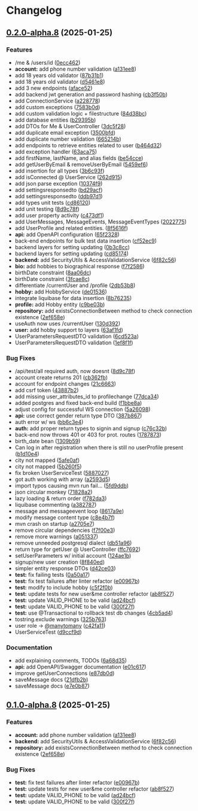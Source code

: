 # Changelog

## [0.2.0-alpha.8](https://github.com/karlromets/match-me/compare/v0.1.0-alpha.8...v0.2.0-alpha.8) (2025-01-25)


### Features

* /me & /users/id ([0ecc462](https://github.com/karlromets/match-me/commit/0ecc46255fd422fc1c96ee5d52920c25fc227296))
* **account:** add phone number validation ([a131ee8](https://github.com/karlromets/match-me/commit/a131ee81cfaf5419ed24aac59df9daacb813d9c1))
* add 18 years old validator ([87b31b1](https://github.com/karlromets/match-me/commit/87b31b114943c586fbec5a2a20bcf8731def12b7))
* add 18 years old validator ([d5461e8](https://github.com/karlromets/match-me/commit/d5461e8eaa631653b3214830670e5adf489fa42c))
* add 3 new endpoints ([aface52](https://github.com/karlromets/match-me/commit/aface521cf8e0e7cacfbe3dafe3cfd44425aeb40))
* add backend jwt generation and password hashing ([cb3f50b](https://github.com/karlromets/match-me/commit/cb3f50b8e48da486b386d4e6a707d78fbea2427d))
* add ConnectionService ([a228778](https://github.com/karlromets/match-me/commit/a2287783388023bb598fe5f5646ec9d8fcc639a4))
* add custom exceptions ([7583b0d](https://github.com/karlromets/match-me/commit/7583b0d4b1d88be72a19fc244d8d5a1cdc85065c))
* add custom validation logic + filestructure ([84d38bc](https://github.com/karlromets/match-me/commit/84d38bc6da5ccd3d75b1baf161f63b8e1e90eab8))
* add database entities ([b29395b](https://github.com/karlromets/match-me/commit/b29395b0a4b685159a6c39fb7bc4e0e6264f49c9))
* add DTOs for Me & UserController ([3dc5f28](https://github.com/karlromets/match-me/commit/3dc5f28b477a15f37600928f947b3fa5dc49f572))
* add duplicate email exception ([3500bfd](https://github.com/karlromets/match-me/commit/3500bfde45a477ab5ee8fa8106feb409c5df623d))
* add duplicate number validation ([665214b](https://github.com/karlromets/match-me/commit/665214b1a0a61f2c9114656b59705d3852a2586a))
* add endpoints to retrieve entities related to user ([b464d32](https://github.com/karlromets/match-me/commit/b464d325915dea424f73d76c616fbd3f7467a82d))
* add exception handler ([63aca75](https://github.com/karlromets/match-me/commit/63aca7596de0f9a4f8357b32ba48fb170398a013))
* add firstName, lastName, and alias fields ([be54cce](https://github.com/karlromets/match-me/commit/be54cce972e6420f2511def48ca0cc9d78985ee9))
* add getUserByEmail & removeUserByEmail ([5459ef6](https://github.com/karlromets/match-me/commit/5459ef62649d699145e3269a055abc855b5a4c7b))
* add insertion for all types ([3b6c93f](https://github.com/karlromets/match-me/commit/3b6c93f3288f54fc202402726fd90843a7914cd9))
* add isConnected @ UserService ([262d915](https://github.com/karlromets/match-me/commit/262d915775741b2d9f5d51a8f88b567f2fb2e04a))
* add json parse exception ([10374f9](https://github.com/karlromets/match-me/commit/10374f954d1a5d181330da9cf098109ef3b0d5fd))
* add settingsresponsedto ([bd29acf](https://github.com/karlromets/match-me/commit/bd29acfe68f4cc62130343b59a37ddeae91cbba0))
* add settingsresponsedto ([ddb97d1](https://github.com/karlromets/match-me/commit/ddb97d142ed1e4c264e8f3c3920a84b05bc26ecd))
* add types unit tests ([cd86120](https://github.com/karlromets/match-me/commit/cd86120f4169191f9418b2c7b10735d60eb41239))
* add unit testing ([8d9c78f](https://github.com/karlromets/match-me/commit/8d9c78f32dcc96c3de549b382599e5d240d7619b))
* add user property activity ([c473df1](https://github.com/karlromets/match-me/commit/c473df1dfc0f4545fc2c546df9151bb417602444))
* add UserMessages, MessageEvents, MessageEventTypes ([2022775](https://github.com/karlromets/match-me/commit/202277545bb1c3fd5a267270014589918373293b))
* add UserProfile and related entities. ([8f5616f](https://github.com/karlromets/match-me/commit/8f5616fbc933c84f92871c5ed6d862341750a421))
* **api:** add OpenAPI configuration ([65f2328](https://github.com/karlromets/match-me/commit/65f23289dae9f357233eca7d63af3f956613f54d))
* back-end endpoints for bulk test data insertion ([cf52ec9](https://github.com/karlromets/match-me/commit/cf52ec9dab0b0061fd8ea9a03b3592e2a70ca46a))
* backend layers for setting updating ([0b3c8cc](https://github.com/karlromets/match-me/commit/0b3c8cca2746eea055466de341771a994bcd05f9))
* backend layers for setting updating ([cd85174](https://github.com/karlromets/match-me/commit/cd85174faa868ff4305d11bd3d2be6703bbcdae1))
* **backend:** add SecurityUtils & AccessValidationService ([6f82c56](https://github.com/karlromets/match-me/commit/6f82c5626bb237089f947e6dfe984694c1bab414))
* **bio:** add hobbies to biographical response ([f7f2586](https://github.com/karlromets/match-me/commit/f7f258685aa59ef157eb6d7249e65bb2e7ea82fc))
* birthDate constraint ([8aa06dc](https://github.com/karlromets/match-me/commit/8aa06dc96ebaa8d73c57b5b0348ac5b0f5b6556a))
* birthDate constraint ([3fcae8c](https://github.com/karlromets/match-me/commit/3fcae8c77551f7092d22fb503c81353262d46132))
* differentiate /currentUser and /profile ([2db53b8](https://github.com/karlromets/match-me/commit/2db53b8882fe3386939a6f82c0e5ede71b7c6299))
* **hobby:** add HobbyService ([de01536](https://github.com/karlromets/match-me/commit/de015360d37d713ee2c01bc55b509183ec5db5f9))
* integrate liquibase for data insertion ([8b76235](https://github.com/karlromets/match-me/commit/8b7623596f5c6b806a338949de308137d739bc4c))
* **profile:** add Hobby entity ([c9be03b](https://github.com/karlromets/match-me/commit/c9be03be9a5bfdc5fc2ea9c64b8952ce0756a4e3))
* **repository:** add existsConnectionBetween method to check connection existence ([2ef658e](https://github.com/karlromets/match-me/commit/2ef658e17a164af073913b9a444d3f3961d2d4cb))
* useAuth now uses /currentUser ([130d392](https://github.com/karlromets/match-me/commit/130d3920f549290e5fcbd0675c3c66a993404216))
* **user:** add hobby support to layers ([63af1fd](https://github.com/karlromets/match-me/commit/63af1fd01ad71a5937302c104c6062a8ca243543))
* UserParametersRequestDTO validation ([6cd523a](https://github.com/karlromets/match-me/commit/6cd523ae4c6fd45602d24f319458706993f3ca5c))
* UserParametersRequestDTO validation ([1ef8f1f](https://github.com/karlromets/match-me/commit/1ef8f1f3dee569e3bce165252cfe4f6621cf6769))


### Bug Fixes

* /api/test/all required auth, now doesnt ([8d9c78f](https://github.com/karlromets/match-me/commit/8d9c78f32dcc96c3de549b382599e5d240d7619b))
* account create returns 201 ([cb362fb](https://github.com/karlromets/match-me/commit/cb362fbae5aab4439457b1ae1815868409f34b85))
* account for endpoint changes ([21c6663](https://github.com/karlromets/match-me/commit/21c6663415549f2a1e3a8b0c78f44c9b16edb8b7))
* add csrf token ([43887b2](https://github.com/karlromets/match-me/commit/43887b221207f4a35171a6bd64fe12a289bf5435))
* add missing user_attributes_id to profilechange ([77dca34](https://github.com/karlromets/match-me/commit/77dca34aa4a8e3ac5259938bcebaeb7d6a16477c))
* added postgres and fixed back-end build ([f1bbe8a](https://github.com/karlromets/match-me/commit/f1bbe8ae6486a086971e551515ddbaf25e3faf63))
* adjust config for successful WS connection ([5a26098](https://github.com/karlromets/match-me/commit/5a26098034f187168c78d78bcefcc4854358702f))
* **api:** use correct gender return type DTO ([387b867](https://github.com/karlromets/match-me/commit/387b867f79c269e8e50d7b149da7a255a87b3ce3))
* auth error w/ ws ([bb6c3e4](https://github.com/karlromets/match-me/commit/bb6c3e45e800c1500aa64b95eec7c3b584780924))
* **auth:** add proper return types to signin and signup ([c76c32b](https://github.com/karlromets/match-me/commit/c76c32b0e2429d73fcdff1908c3fe6b09dcf7acc))
* back-end now throws 401 or 403 for prot. routes ([1787873](https://github.com/karlromets/match-me/commit/1787873c54c7a7f49de72eee1f0d8f817b19cf22))
* birth_date bean ([1309b59](https://github.com/karlromets/match-me/commit/1309b59e60be2dcd48c559075676da4c33ff58bf))
* Can log in after registration when there is still no userProfile present ([b1d10e4](https://github.com/karlromets/match-me/commit/b1d10e4110f9ad3459918e30747965dc7178bc3b))
* city not mapped ([5afe0af](https://github.com/karlromets/match-me/commit/5afe0afa3d34f6b815570f99b5e3d61955369b53))
* city not mapped ([5b260f5](https://github.com/karlromets/match-me/commit/5b260f5077c0b997881b4586efa5c1887cb8ca0e))
* fix broken UserServiceTest ([5887027](https://github.com/karlromets/match-me/commit/58870279a83e1ce0f631647f87f5d97336ba60bb))
* got auth working with array ([a2593d5](https://github.com/karlromets/match-me/commit/a2593d54394e4efca51f3c86a5154c7170de1385))
* import typos causing mvn run fail... ([5fd9ddb](https://github.com/karlromets/match-me/commit/5fd9ddb12135644ca04e16a7c860c2847aaaf3b8))
* json circular monkey ([71828a2](https://github.com/karlromets/match-me/commit/71828a26bb12fea00d83ae924d2fe15e0c678750))
* lazy loading & return order ([f782da3](https://github.com/karlromets/match-me/commit/f782da342e9f6620244e002e18abf40434324981))
* liquibase commenting ([a382787](https://github.com/karlromets/match-me/commit/a38278793d13bead981cc99e20c39a6857450013))
* message and messageevent loop ([8617a9e](https://github.com/karlromets/match-me/commit/8617a9ee900f9b5bd941082afd86fb33839c9d4e))
* modify message content type ([c8e4b7f](https://github.com/karlromets/match-me/commit/c8e4b7f0a6a5584abc39435e796a34ee758a47ff))
* mvn crash on startup ([a2705e7](https://github.com/karlromets/match-me/commit/a2705e765a0dde4c1745a939ea3ae6cacb791869))
* remove circular dependencies ([f7f00e3](https://github.com/karlromets/match-me/commit/f7f00e3dde156939c72ea7b41ab799f203dacbd7))
* remove more warnings ([a051337](https://github.com/karlromets/match-me/commit/a0513372f9de3dae3e176aa5f46459663111d298))
* remove unneeded postgresql dialect ([db51a96](https://github.com/karlromets/match-me/commit/db51a962ceed43478624fa4fc524dcfa7f2065df))
* return type for getUser @ UserController ([ffc7692](https://github.com/karlromets/match-me/commit/ffc769262f32b15e96727cdc32d31c1c42fe106e))
* setUserParameters w/ initial account ([124ae1b](https://github.com/karlromets/match-me/commit/124ae1b6c9a32538e146cd82589afda713723cc7))
* signup/new user creation ([8f840ed](https://github.com/karlromets/match-me/commit/8f840eda444ef5e8540664a52172726fd3c26f20))
* simpler entity response DTOs ([d42ce03](https://github.com/karlromets/match-me/commit/d42ce03193c98d56bb58a722cc954fb2663c17d3))
* **test:** fix failing tests ([0a50a17](https://github.com/karlromets/match-me/commit/0a50a172a3bd2c09f3f46e33a69d663116d5efaf))
* **test:** fix test failures after linter refactor ([e00967b](https://github.com/karlromets/match-me/commit/e00967b69185621f04795da984b781b8a996b954))
* **test:** modify to include hobby ([c5f2f0b](https://github.com/karlromets/match-me/commit/c5f2f0b5a5e88c1ae15c60d80373a3a7a440fb93))
* **test:** update tests for new user&me controller refactor ([ab8f527](https://github.com/karlromets/match-me/commit/ab8f5270650397756ffe27079f5004bf2b4efcc3))
* **test:** update VALID_PHONE to be valid ([ad24bcf](https://github.com/karlromets/match-me/commit/ad24bcfa98102f66ebd1ca7a293c01c5973e66f0))
* **test:** update VALID_PHONE to be valid ([300f27f](https://github.com/karlromets/match-me/commit/300f27ff172f556f32414702230bb2f08d79c508))
* **test:** use @Transactional to rollback test db changes ([4cb5ad4](https://github.com/karlromets/match-me/commit/4cb5ad4de922656c4da3e573dfef311aadc21bf1))
* tostring.exclude warnings ([325b763](https://github.com/karlromets/match-me/commit/325b7637da4b955c17314fbbed6fe2911866434b))
* user role -&gt; [@manytomany](https://github.com/manytomany) ([c42fa11](https://github.com/karlromets/match-me/commit/c42fa11f1afa73db42043365d8bab89b81d7c399))
* UserServiceTest ([d9ccf9d](https://github.com/karlromets/match-me/commit/d9ccf9db6595453270828226a84b44311c663d39))


### Documentation

* add explaining comments, TODOs ([6a68d35](https://github.com/karlromets/match-me/commit/6a68d3549c449bad07489c1520c853c3abbe7e78))
* **api:** add OpenAPI/Swagger documentation ([e01c617](https://github.com/karlromets/match-me/commit/e01c61770385140154536cfddab03dc1a6942024))
* improve getUserConnections ([e87db0d](https://github.com/karlromets/match-me/commit/e87db0dd04c38a82bb777dc336591c67732c49c1))
* saveMessage docs ([21dfb2b](https://github.com/karlromets/match-me/commit/21dfb2b54fc4e379a8fb3f54366f7ea5d46096da))
* saveMessage docs ([e7e0b87](https://github.com/karlromets/match-me/commit/e7e0b87bb195cb29950aef57ef5c5e6b6996edb7))

## [0.1.0-alpha.8](https://github.com/karlromets/match-me/compare/v0.0.1-alpha.8...v0.1.0-alpha.8) (2025-01-25)


### Features

* **account:** add phone number validation ([a131ee8](https://github.com/karlromets/match-me/commit/a131ee81cfaf5419ed24aac59df9daacb813d9c1))
* **backend:** add SecurityUtils & AccessValidationService ([6f82c56](https://github.com/karlromets/match-me/commit/6f82c5626bb237089f947e6dfe984694c1bab414))
* **repository:** add existsConnectionBetween method to check connection existence ([2ef658e](https://github.com/karlromets/match-me/commit/2ef658e17a164af073913b9a444d3f3961d2d4cb))


### Bug Fixes

* **test:** fix test failures after linter refactor ([e00967b](https://github.com/karlromets/match-me/commit/e00967b69185621f04795da984b781b8a996b954))
* **test:** update tests for new user&me controller refactor ([ab8f527](https://github.com/karlromets/match-me/commit/ab8f5270650397756ffe27079f5004bf2b4efcc3))
* **test:** update VALID_PHONE to be valid ([ad24bcf](https://github.com/karlromets/match-me/commit/ad24bcfa98102f66ebd1ca7a293c01c5973e66f0))
* **test:** update VALID_PHONE to be valid ([300f27f](https://github.com/karlromets/match-me/commit/300f27ff172f556f32414702230bb2f08d79c508))
